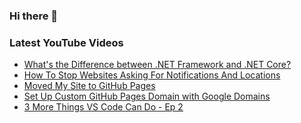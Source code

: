 ### Hi there 👋


<!--
**benrick/benrick** is a ✨ _special_ ✨ repository because its `README.md` (this file) appears on your GitHub profile.

Here are some ideas to get you started:

- 🔭 I’m currently working on ...
- 🌱 I’m currently learning ...
- 👯 I’m looking to collaborate on ...
- 🤔 I’m looking for help with ...
- 💬 Ask me about ...
- 📫 How to reach me: ...
- 😄 Pronouns: he/him
- ⚡ Fun fact: ...
-->

### Latest YouTube Videos
<!-- BLOG-POST-LIST:START -->
- [What&#39;s the Difference between .NET Framework and .NET Core?](https://www.youtube.com/watch?v=dLRd_LjVjNs)
- [How To Stop Websites Asking For Notifications And Locations](https://brendoneus.com/post/Stop-Websites-Asking-For-Notifications-And-Locations/)
- [Moved My Site to GitHub Pages](https://brendoneus.com/post/Moved-My-Site-to-GitHub-Pages/)
- [Set Up Custom GitHub Pages Domain with Google Domains](https://brendoneus.com/post/Custom-GitHub-Pages-Domain-with-Google-Domains/)
- [3 More Things VS Code Can Do - Ep 2](https://www.youtube.com/watch?v=rx-RHQmL1mU)
<!-- BLOG-POST-LIST:END -->
